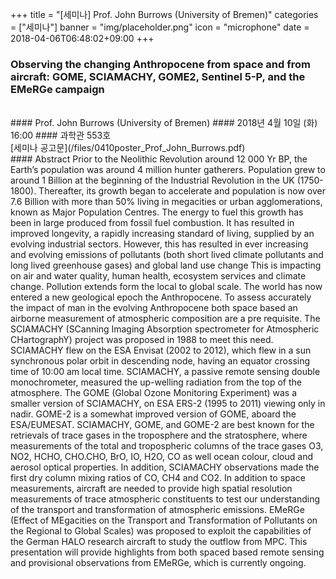 +++
title = "[세미나] Prof. John Burrows (University of Bremen)"
categories = ["세미나"]
banner = "img/placeholder.png"
icon = "microphone"
date = 2018-04-06T06:48:02+09:00
+++
### Observing the changing Anthropocene from space and from aircraft: GOME, SCIAMACHY, GOME2, Sentinel 5-P, and the EMeRGe campaign
<br>
#### Prof. John Burrows (University of Bremen)
#### 2018년 4월 10일 (화) 16:00
####  과학관 553호
<br>
[세미나 공고문](/files/0410poster_Prof_John_Burrows.pdf)  
<br>
#### Abstract
Prior to the Neolithic Revolution around 12 000 Yr BP,
the Earth’s population was around 4 million hunter
gatherers. Population grew to around 1 Billion at the
beginning of the Industrial Revolution in the UK
(1750-1800). Thereafter, its growth began to accelerate
and population is now over 7.6 Billion with more
than 50% living in megacities or urban agglomerations,
known as Major Population Centres. The energy to fuel
this growth has been in large produced from fossil fuel
combustion. It has resulted in improved longevity, a
rapidly increasing standard of living, supplied by an
evolving industrial sectors. However, this has resulted
in ever increasing and evolving emissions of pollutants
(both short lived climate pollutants and long lived
greenhouse gases) and global land use change This is
impacting on air and water quality, human health,
ecosystem services and climate change. Pollution extends
form the local to global scale. The world has now
entered a new geological epoch the Anthropocene. To
assess accurately the impact of man in the evolving
Anthropocene both space based an airborne measurement
of atmospheric composition are a pre requisite.
The SCIAMACHY (SCanning Imaging Absorption
spectrometer for Atmospheric CHartographY) project
was proposed in 1988 to meet this need. SCIAMACHY
flew on the ESA Envisat (2002 to 2012), which flew in
a sun synchronous polar orbit in descending node, having an equator crossing time of 10:00 am local
time. SCIAMACHY, a passive remote sensing double
monochrometer, measured the up-welling radiation
from the top of the atmosphere. The GOME (Global
Ozone Monitoring Experiment) was a smaller version of
SCIAMACHY, on ESA ERS-2 (1995 to 2011) viewing
only in nadir. GOME-2 is a somewhat improved version
of GOME, aboard the ESA/EUMESAT. SCIAMACHY,
GOME, and GOME-2 are best known for the
retrievals of trace gases in the troposphere and the
stratosphere, where measurements of the total and
tropospheric columns of the trace gases O3, NO2,
HCHO, CHO.CHO, BrO, IO, H2O, CO as well ocean
colour, cloud and aerosol optical properties. In addition,
SCIAMACHY observations made the first dry
column mixing ratios of CO, CH4 and CO2.
In addition to space measurements, aircraft are
needed to provide high spatial resolution measurements
of trace atmospheric constituents to test our understanding
of the transport and transformation of atmospheric
emissions. EMeRGe (Effect of MEgacities on
the Transport and Transformation of Pollutants on the
Regional to Global Scales) was proposed to exploit the
capabilities of the German HALO research aircraft to
study the outflow from MPC. This presentation will
provide highlights from both spaced based remote
sensing and provisional observations from EMeRGe,
which is currently ongoing.

